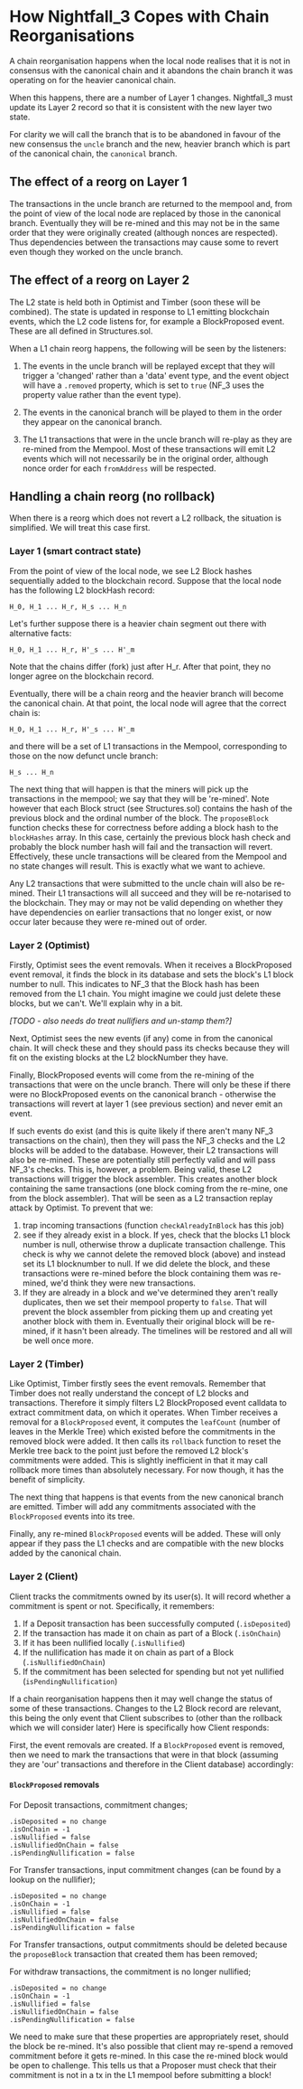 # How Nightfall_3 Copes with Chain Reorganisations

A chain reorganisation happens when the local node realises that it is not in consensus with the canonical chain
and it abandons the chain branch it was operating on for the heavier canonical chain.

When this happens, there are a number of Layer 1 changes. Nightfall_3 must update its Layer 2 record so that it
is consistent with the new layer two state.

For clarity we will call the branch that is to be abandoned in favour of the new consensus the `uncle` branch
and the new, heavier branch which is part of the canonical chain, the `canonical` branch.

## The effect of a reorg on Layer 1

The transactions in the uncle branch are returned to the mempool and, from the point of view of the local node
are replaced by those in the canonical branch. Eventually they will be re-mined and this may not be in the
same order that they were originally created (although nonces are respected).  Thus dependencies between
the transactions may cause some to revert even though they worked on the uncle branch.

## The effect of a reorg on Layer 2

The L2 state is held both in Optimist and Timber (soon these will be combined). The state is updated in response
to L1 emitting blockchain events, which the L2 code listens for, for example a BlockProposed event.  These are
all defined in Structures.sol.

When a L1 chain reorg happens, the following will be seen by the listeners:

1) The events in the uncle branch will be replayed except that they will trigger a 'changed' rather than a 'data'
event type, and the event object will have a `.removed` property, which is set to `true` (NF_3 uses the property
value rather than the event type).

2) The events in the canonical branch will be played to them in the order they appear on the canonical branch.

3) The L1 transactions that were in the uncle branch will re-play as they are re-mined from the Mempool. Most
of these transactions will emit L2 events which will not necessarily be in the original order, although nonce
order for each `fromAddress` will be respected.

## Handling a chain reorg (no rollback)

When there is a reorg which does not revert a L2 rollback, the situation is simplified. We will treat this case
first.

### Layer 1 (smart contract state)

From the point of view of the local node, we see L2 Block hashes sequentially added to the blockchain record.
Suppose that the local node has the following L2 blockHash record:
```
H_0, H_1 ... H_r, H_s ... H_n
```
Let's further suppose there is a heavier chain segment out there with alternative facts:
```
H_0, H_1 ... H_r, H'_s ... H'_m
```
Note that the chains differ (fork) just after H_r.  After that point, they no longer agree on the blockchain record.

Eventually, there will be a chain reorg and the heavier branch will become the canonical chain. At that point, the
local node will agree that the correct chain is:
```
H_0, H_1 ... H_r, H'_s ... H'_m
```
and there will be a set of L1 transactions in the Mempool, corresponding to those on the now defunct uncle branch:
```
H_s ... H_n
```
The next thing that will happen is that the miners will pick up the transactions in the mempool; we say that they
will be 're-mined'.  Note however that each Block struct (see Structures.sol) contains the hash of the previous block
and the ordinal number of the block. The `proposeBlock` function checks these for correctness before adding a block hash
to the `blockHashes` array. In this case, certainly the previous block hash check and probably the block number hash
will fail and the transaction will revert.  Effectively, these uncle transactions will be cleared from the Mempool
and no state changes will result. This is exactly what we want to achieve.

Any L2 transactions that were submitted to the uncle chain will also be re-mined.  Their L1 transactions will all
succeed and they will be re-notarised to the blockchain.  They may or may not be valid depending on whether they
have dependencies on earlier transactions that no longer exist, or now occur later because they were re-mined out
of order.

### Layer 2 (Optimist)

Firstly, Optimist sees the event removals.  When it receives a BlockProposed event removal, it finds the block in its
database and sets the block's L1 block number to null.  This indicates to NF_3 that the Block hash has been removed from the L1 chain.
You might imagine we could just delete these blocks, but we can't.  We'll explain why in a bit.

*[TODO - also needs do treat nullifiers and un-stamp them?]*

Next, Optimist sees the new events (if any) come in from the canonical chain. It will check these and they should pass its
checks because they will fit on the existing blocks at the L2 blockNumber they have.

Finally, BlockProposed events will come from the re-mining of the transactions that were on the uncle branch. There
will only be these if there were no BlockProposed events on the canonical branch - otherwise the transactions
will revert at layer 1 (see previous section) and never emit an event.  

If such events do exist (and this is quite likely if there aren't many NF_3 transactions on the chain), then they will
pass the NF_3 checks and the L2 blocks will be added to the database. However, their L2 transactions will also be re-mined.
These are potentially still perfectly valid and will pass NF_3's checks. This is, however, a problem. Being valid, these L2
transactions will trigger the block assembler. This creates another block containing the same transactions (one block coming
from the re-mine, one from the block assembler).  That will be seen as a L2 transaction replay attack by Optimist. To prevent
that we:
1) trap incoming transactions (function `checkAlreadyInBlock` has this job)
2) see if they already exist in a block. If yes, check that the blocks L1 block number is null, otherwise throw a duplicate
transaction challenge. This check is why we cannot delete the removed block (above) and instead set its L1 blocknumber to null.
If we did delete the block, and these transactions were re-mined before the block containing them was re-mined, we'd think
they were new transactions.
3) If they are already in a block and we've determined they aren't really duplicates, then we set their mempool
property to `false`. That will prevent the block assembler from picking them up and creating yet another block with them in.
Eventually their original block will be re-mined, if it hasn't been already.  The timelines will be restored and
all will be well once more.

### Layer 2 (Timber)

Like Optimist, Timber firstly sees the event removals. Remember that Timber does not really understand the concept of L2 blocks
and transactions.  Therefore it simply filters L2 BlockProposed event calldata to extract commitment data, on which it operates.
When Timber receives a removal for a `BlockProposed` event, it computes the `leafCount` (number of leaves in the Merkle Tree)
which existed before the commitments in the removed block were added.  It then calls its `rollback` function to reset the
Merkle tree back to the point just before the removed L2 block's commitments were added.  This is slightly inefficient in
that it may call rollback more times than absolutely necessary. For now though, it has the benefit of simplicity.

The next thing that happens is that events from the new canonical branch are emitted.  Timber will add any commitments
associated with the `BlockProposed` events into its tree.

Finally, any re-mined `BlockProposed` events will be added.  These will only appear if they pass the L1 checks and are
compatible with the new blocks added by the canonical chain.

### Layer 2 (Client)

Client tracks the commitments owned by its user(s).  It will record whether a commitment is spent or not.  Specifically,
it remembers:

1) If a Deposit transaction has been successfully computed (`.isDeposited`)
2) If the transaction has made it on chain as part of a Block (`.isOnChain`)
3) If it has been nullified locally (`.isNullified`)
4) If the nullification has made it on chain as part of a Block (`.isNullifiedOnChain`)
5) If the commitment has been selected for spending but not yet nullified (`isPendingNullification`)

If a chain reorganisation happens then it may well change the status of some of these transactions. Changes to
the L2 Block record are relevant, this being the only event that Client subscribes to (other than the rollback which
we will consider later)  Here is specifically how Client responds:

First, the event removals are created.  If a `BlockProposed` event is removed, then we need to mark the transactions
that were in that block (assuming they are 'our' transactions and therefore in the Client database) accordingly:

#### `BlockProposed` removals
For Deposit transactions, commitment changes;
```
.isDeposited = no change
.isOnChain = -1
.isNullified = false
.isNullifiedOnChain = false
.isPendingNullification = false
```
For Transfer transactions, input commitment changes (can be found by a lookup on the nullifier);
```
.isDeposited = no change
.isOnChain = -1
.isNullified = false
.isNullifiedOnChain = false
.isPendingNullification = false
```
For Transfer transactions, output commitments should be deleted because the `proposeBlock` transaction that created
them has been removed;

For withdraw transactions, the commitment is no longer nullified;
```
.isDeposited = no change
.isOnChain = -1
.isNullified = false
.isNullifiedOnChain = false
.isPendingNullification = false
```

We need to make sure that these properties are appropriately reset, should the block be re-mined. It's also possible that
client may re-spend a removed commitment before it gets re-mined.  In this case the re-mined block would be open to challenge.
This tells us that a Proposer must check that their commitment is not in a tx in the L1 mempool before submitting a block!
